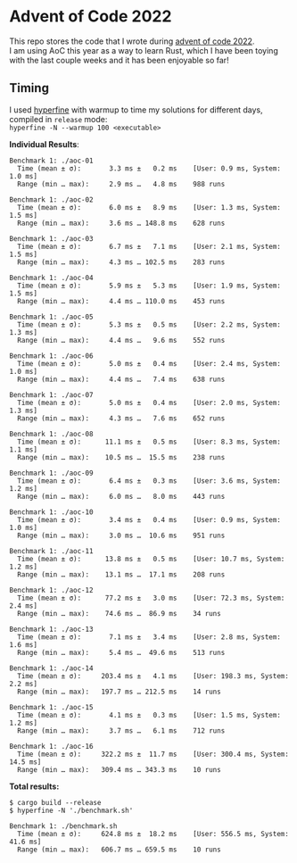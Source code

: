 # Advent of Code 2022

This repo stores the code that I wrote during [advent of code 2022](https://adventofcode.com/2022).  
I am using AoC this year as a way to learn Rust, which I have been toying with the last couple weeks and it has been enjoyable so far!

## Timing

I used [hyperfine](https://github.com/sharkdp/hyperfine) with warmup to time my solutions for different days, compiled in `release` mode:  
`hyperfine -N --warmup 100 <executable>`

**Individual Results**:

```
Benchmark 1: ./aoc-01
  Time (mean ± σ):       3.3 ms ±   0.2 ms    [User: 0.9 ms, System: 1.0 ms]
  Range (min … max):     2.9 ms …   4.8 ms    988 runs

Benchmark 1: ./aoc-02
  Time (mean ± σ):       6.0 ms ±   8.9 ms    [User: 1.3 ms, System: 1.5 ms]
  Range (min … max):     3.6 ms … 148.8 ms    628 runs

Benchmark 1: ./aoc-03
  Time (mean ± σ):       6.7 ms ±   7.1 ms    [User: 2.1 ms, System: 1.5 ms]
  Range (min … max):     4.3 ms … 102.5 ms    283 runs

Benchmark 1: ./aoc-04
  Time (mean ± σ):       5.9 ms ±   5.3 ms    [User: 1.9 ms, System: 1.5 ms]
  Range (min … max):     4.4 ms … 110.0 ms    453 runs

Benchmark 1: ./aoc-05
  Time (mean ± σ):       5.3 ms ±   0.5 ms    [User: 2.2 ms, System: 1.3 ms]
  Range (min … max):     4.4 ms …   9.6 ms    552 runs

Benchmark 1: ./aoc-06
  Time (mean ± σ):       5.0 ms ±   0.4 ms    [User: 2.4 ms, System: 1.0 ms]
  Range (min … max):     4.4 ms …   7.4 ms    638 runs

Benchmark 1: ./aoc-07
  Time (mean ± σ):       5.0 ms ±   0.4 ms    [User: 2.0 ms, System: 1.3 ms]
  Range (min … max):     4.3 ms …   7.6 ms    652 runs

Benchmark 1: ./aoc-08
  Time (mean ± σ):      11.1 ms ±   0.5 ms    [User: 8.3 ms, System: 1.1 ms]
  Range (min … max):    10.5 ms …  15.5 ms    238 runs

Benchmark 1: ./aoc-09
  Time (mean ± σ):       6.4 ms ±   0.3 ms    [User: 3.6 ms, System: 1.2 ms]
  Range (min … max):     6.0 ms …   8.0 ms    443 runs

Benchmark 1: ./aoc-10
  Time (mean ± σ):       3.4 ms ±   0.4 ms    [User: 0.9 ms, System: 1.0 ms]
  Range (min … max):     3.0 ms …  10.6 ms    951 runs

Benchmark 1: ./aoc-11
  Time (mean ± σ):      13.8 ms ±   0.5 ms    [User: 10.7 ms, System: 1.2 ms]
  Range (min … max):    13.1 ms …  17.1 ms    208 runs

Benchmark 1: ./aoc-12
  Time (mean ± σ):      77.2 ms ±   3.0 ms    [User: 72.3 ms, System: 2.4 ms]
  Range (min … max):    74.6 ms …  86.9 ms    34 runs

Benchmark 1: ./aoc-13
  Time (mean ± σ):       7.1 ms ±   3.4 ms    [User: 2.8 ms, System: 1.6 ms]
  Range (min … max):     5.4 ms …  49.6 ms    513 runs

Benchmark 1: ./aoc-14
  Time (mean ± σ):     203.4 ms ±   4.1 ms    [User: 198.3 ms, System: 2.2 ms]
  Range (min … max):   197.7 ms … 212.5 ms    14 runs

Benchmark 1: ./aoc-15
  Time (mean ± σ):       4.1 ms ±   0.3 ms    [User: 1.5 ms, System: 1.2 ms]
  Range (min … max):     3.7 ms …   6.1 ms    712 runs

Benchmark 1: ./aoc-16
  Time (mean ± σ):     322.2 ms ±  11.7 ms    [User: 300.4 ms, System: 14.5 ms]
  Range (min … max):   309.4 ms … 343.3 ms    10 runs
```

**Total results:**
```
$ cargo build --release
$ hyperfine -N './benchmark.sh'

Benchmark 1: ./benchmark.sh
  Time (mean ± σ):     624.8 ms ±  18.2 ms    [User: 556.5 ms, System: 41.6 ms]
  Range (min … max):   606.7 ms … 659.5 ms    10 runs
```